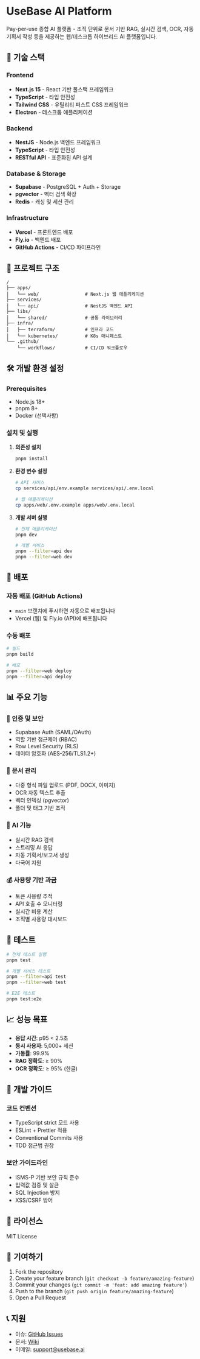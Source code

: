 # UseBase AI Platform

Pay-per-use 종합 AI 플랫폼 - 조직 단위로 문서 기반 RAG, 실시간 검색, OCR, 자동 기획서 작성 등을 제공하는 웹/데스크톱 하이브리드 AI 플랫폼입니다.

## 🚀 기술 스택

### Frontend
- **Next.js 15** - React 기반 풀스택 프레임워크
- **TypeScript** - 타입 안전성
- **Tailwind CSS** - 유틸리티 퍼스트 CSS 프레임워크
- **Electron** - 데스크톱 애플리케이션

### Backend
- **NestJS** - Node.js 백엔드 프레임워크
- **TypeScript** - 타입 안전성
- **RESTful API** - 표준화된 API 설계

### Database & Storage
- **Supabase** - PostgreSQL + Auth + Storage
- **pgvector** - 벡터 검색 확장
- **Redis** - 캐싱 및 세션 관리

### Infrastructure
- **Vercel** - 프론트엔드 배포
- **Fly.io** - 백엔드 배포
- **GitHub Actions** - CI/CD 파이프라인

## 📁 프로젝트 구조

```
/
├── apps/
│   └── web/                 # Next.js 웹 애플리케이션
├── services/
│   └── api/                 # NestJS 백엔드 API
├── libs/
│   └── shared/              # 공통 라이브러리
├── infra/
│   ├── terraform/           # 인프라 코드
│   └── kubernetes/          # K8s 매니페스트
└── .github/
    └── workflows/           # CI/CD 워크플로우
```

## 🛠️ 개발 환경 설정

### Prerequisites
- Node.js 18+
- pnpm 8+
- Docker (선택사항)

### 설치 및 실행

1. **의존성 설치**
   ```bash
   pnpm install
   ```

2. **환경 변수 설정**
   ```bash
   # API 서비스
   cp services/api/env.example services/api/.env.local
   
   # 웹 애플리케이션
   cp apps/web/.env.example apps/web/.env.local
   ```

3. **개발 서버 실행**
   ```bash
   # 전체 애플리케이션
   pnpm dev
   
   # 개별 서비스
   pnpm --filter=api dev
   pnpm --filter=web dev
   ```

## 🚀 배포

### 자동 배포 (GitHub Actions)
- `main` 브랜치에 푸시하면 자동으로 배포됩니다
- Vercel (웹) 및 Fly.io (API)에 배포됩니다

### 수동 배포
```bash
# 빌드
pnpm build

# 배포
pnpm --filter=web deploy
pnpm --filter=api deploy
```

## 📊 주요 기능

### 🔐 인증 및 보안
- Supabase Auth (SAML/OAuth)
- 역할 기반 접근제어 (RBAC)
- Row Level Security (RLS)
- 데이터 암호화 (AES-256/TLS1.2+)

### 📄 문서 관리
- 다중 형식 파일 업로드 (PDF, DOCX, 이미지)
- OCR 자동 텍스트 추출
- 벡터 인덱싱 (pgvector)
- 폴더 및 태그 기반 조직

### 🤖 AI 기능
- 실시간 RAG 검색
- 스트리밍 AI 응답
- 자동 기획서/보고서 생성
- 다국어 지원

### 💰 사용량 기반 과금
- 토큰 사용량 추적
- API 호출 수 모니터링
- 실시간 비용 계산
- 조직별 사용량 대시보드

## 🧪 테스트

```bash
# 전체 테스트 실행
pnpm test

# 개별 서비스 테스트
pnpm --filter=api test
pnpm --filter=web test

# E2E 테스트
pnpm test:e2e
```

## 📈 성능 목표

- **응답 시간**: p95 < 2.5초
- **동시 사용자**: 5,000+ 세션
- **가동률**: 99.9%
- **RAG 정확도**: ≥ 90%
- **OCR 정확도**: ≥ 95% (한글)

## 🔧 개발 가이드

### 코드 컨벤션
- TypeScript strict 모드 사용
- ESLint + Prettier 적용
- Conventional Commits 사용
- TDD 접근법 권장

### 보안 가이드라인
- ISMS-P 기반 보안 규칙 준수
- 입력값 검증 및 살균
- SQL Injection 방지
- XSS/CSRF 방어

## 📝 라이선스

MIT License

## 🤝 기여하기

1. Fork the repository
2. Create your feature branch (`git checkout -b feature/amazing-feature`)
3. Commit your changes (`git commit -m 'feat: add amazing feature'`)
4. Push to the branch (`git push origin feature/amazing-feature`)
5. Open a Pull Request

## 📞 지원

- 이슈: [GitHub Issues](https://github.com/your-org/usebase-ai-platform/issues)
- 문서: [Wiki](https://github.com/your-org/usebase-ai-platform/wiki)
- 이메일: support@usebase.ai 